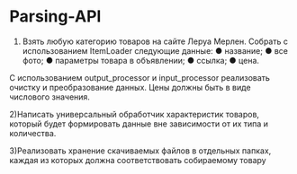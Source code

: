 # Parsing-API

1) Взять любую категорию товаров на сайте Леруа Мерлен. Собрать с использованием ItemLoader следующие данные:
● название;
● все фото;
● параметры товара в объявлении;
● ссылка;
● цена.

С использованием output_processor и input_processor реализовать очистку и преобразование данных. Цены должны быть в виде числового значения.

2)Написать универсальный обработчик характеристик товаров, который будет формировать данные вне зависимости от их типа и количества.

3)Реализовать хранение скачиваемых файлов в отдельных папках, каждая из которых должна соответствовать собираемому товару
